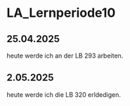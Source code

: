 # LA_Lernperiode10

## 25.04.2025

heute werde ich an der LB 293 arbeiten.

## 2.05.2025

heute werde ich die LB 320 erldedigen.
